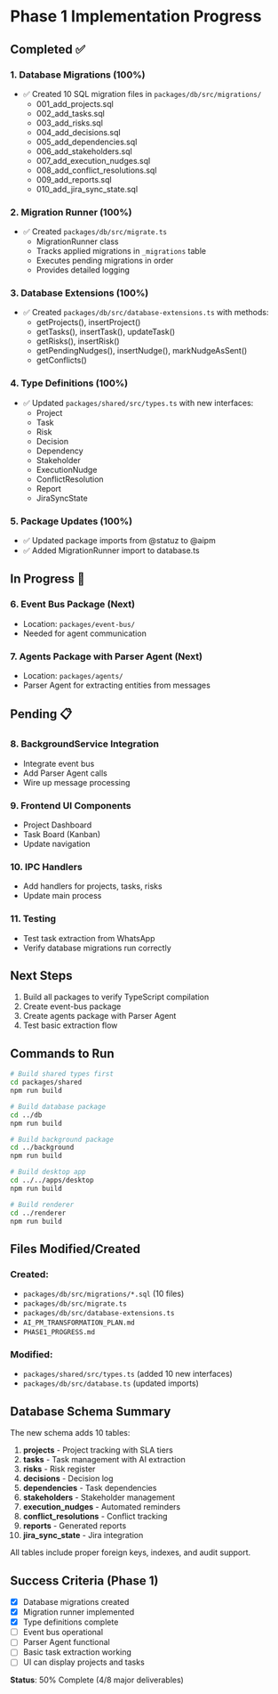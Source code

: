 # Phase 1 Implementation Progress

## Completed ✅

### 1. Database Migrations (100%)
- ✅ Created 10 SQL migration files in `packages/db/src/migrations/`
  - 001_add_projects.sql
  - 002_add_tasks.sql
  - 003_add_risks.sql
  - 004_add_decisions.sql
  - 005_add_dependencies.sql
  - 006_add_stakeholders.sql
  - 007_add_execution_nudges.sql
  - 008_add_conflict_resolutions.sql
  - 009_add_reports.sql
  - 010_add_jira_sync_state.sql

### 2. Migration Runner (100%)
- ✅ Created `packages/db/src/migrate.ts`
  - MigrationRunner class
  - Tracks applied migrations in `_migrations` table
  - Executes pending migrations in order
  - Provides detailed logging

### 3. Database Extensions (100%)
- ✅ Created `packages/db/src/database-extensions.ts` with methods:
  - getProjects(), insertProject()
  - getTasks(), insertTask(), updateTask()
  - getRisks(), insertRisk()
  - getPendingNudges(), insertNudge(), markNudgeAsSent()
  - getConflicts()

### 4. Type Definitions (100%)
- ✅ Updated `packages/shared/src/types.ts` with new interfaces:
  - Project
  - Task
  - Risk
  - Decision
  - Dependency
  - Stakeholder
  - ExecutionNudge
  - ConflictResolution
  - Report
  - JiraSyncState

### 5. Package Updates (100%)
- ✅ Updated package imports from @statuz to @aipm
- ✅ Added MigrationRunner import to database.ts

## In Progress 🔄

### 6. Event Bus Package (Next)
- Location: `packages/event-bus/`
- Needed for agent communication

### 7. Agents Package with Parser Agent (Next)
- Location: `packages/agents/`
- Parser Agent for extracting entities from messages

## Pending 📋

### 8. BackgroundService Integration
- Integrate event bus
- Add Parser Agent calls
- Wire up message processing

### 9. Frontend UI Components
- Project Dashboard
- Task Board (Kanban)
- Update navigation

### 10. IPC Handlers
- Add handlers for projects, tasks, risks
- Update main process

### 11. Testing
- Test task extraction from WhatsApp
- Verify database migrations run correctly

## Next Steps

1. Build all packages to verify TypeScript compilation
2. Create event-bus package
3. Create agents package with Parser Agent
4. Test basic extraction flow

## Commands to Run

```bash
# Build shared types first
cd packages/shared
npm run build

# Build database package
cd ../db
npm run build

# Build background package
cd ../background
npm run build

# Build desktop app
cd ../../apps/desktop
npm run build

# Build renderer
cd ../renderer
npm run build
```

## Files Modified/Created

### Created:
- `packages/db/src/migrations/*.sql` (10 files)
- `packages/db/src/migrate.ts`
- `packages/db/src/database-extensions.ts`
- `AI_PM_TRANSFORMATION_PLAN.md`
- `PHASE1_PROGRESS.md`

### Modified:
- `packages/shared/src/types.ts` (added 10 new interfaces)
- `packages/db/src/database.ts` (updated imports)

## Database Schema Summary

The new schema adds 10 tables:
1. **projects** - Project tracking with SLA tiers
2. **tasks** - Task management with AI extraction
3. **risks** - Risk register
4. **decisions** - Decision log
5. **dependencies** - Task dependencies
6. **stakeholders** - Stakeholder management
7. **execution_nudges** - Automated reminders
8. **conflict_resolutions** - Conflict tracking
9. **reports** - Generated reports
10. **jira_sync_state** - Jira integration

All tables include proper foreign keys, indexes, and audit support.

## Success Criteria (Phase 1)

- [x] Database migrations created
- [x] Migration runner implemented
- [x] Type definitions complete
- [ ] Event bus operational
- [ ] Parser Agent functional
- [ ] Basic task extraction working
- [ ] UI can display projects and tasks

**Status**: 50% Complete (4/8 major deliverables)
